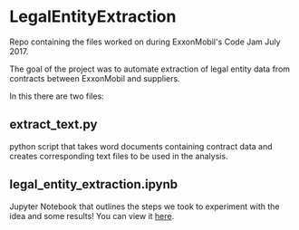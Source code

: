 # LegalEntityExtraction
Repo containing the files worked on during ExxonMobil's Code Jam July 2017.

The goal of the project was to automate extraction of legal entity data from contracts between ExxonMobil and suppliers. 

In this there are two files:

**extract_text.py**
-------------------
python script that takes word documents containing contract data and creates corresponding text files to be used in the analysis.

**legal_entity_extraction.ipynb**
---------------------------------
Jupyter Notebook that outlines the steps we took to experiment with the idea and some results! You can view it [here](https://nbviewer.jupyter.org/github/kurtisdavid/LegalEntityExtraction/blob/master/legal_entity_extraction.ipynb).
